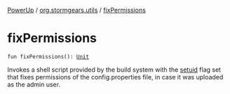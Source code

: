 [PowerUp](../index.md) / [org.stormgears.utils](index.md) / [fixPermissions](./fix-permissions.md)

# fixPermissions

`fun fixPermissions(): `[`Unit`](https://kotlinlang.org/api/latest/jvm/stdlib/kotlin/-unit/index.html)

Invokes a shell script provided by the build system with the [setuid](https://en.wikipedia.org/wiki/Setuid) flag
set that fixes permissions of the config.properties file, in case it was uploaded as the admin user.

